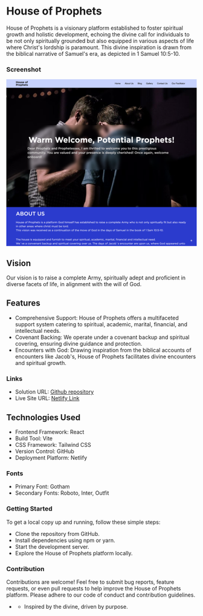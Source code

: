 # House of Prophets

House of Prophets is a visionary platform established to foster spiritual growth and holistic development, echoing the divine call for individuals to be not only spiritually grounded but also equipped in various aspects of life where Christ's lordship is paramount. This divine inspiration is drawn from the biblical narrative of Samuel's era, as depicted in 1 Samuel 10:5-10.

### Screenshot

![](/src/assets/preview.png)

## Vision

Our vision is to raise a complete Army, spiritually adept and proficient in diverse facets of life, in alignment with the will of God.

## Features

- Comprehensive Support: House of Prophets offers a multifaceted support system catering to spiritual, academic, marital, financial, and intellectual needs.
- Covenant Backing: We operate under a covenant backup and spiritual covering, ensuring divine guidance and protection.
- Encounters with God: Drawing inspiration from the biblical accounts of encounters like Jacob's, House of Prophets facilitates divine encounters and spiritual growth.

### Links

- Solution URL: [Github repository](https://github.com/Hemazyn/house_of_prophet)
- Live Site URL: [Netlify Link](https://hopmercy.netlify.app/)

## Technologies Used

- Frontend Framework: React
- Build Tool: Vite
- CSS Framework: Tailwind CSS
- Version Control: GitHub
- Deployment Platform: Netlify

### Fonts

- Primary Font: Gotham
- Secondary Fonts: Roboto, Inter, Outfit

### Getting Started

To get a local copy up and running, follow these simple steps:

- Clone the repository from GitHub.
- Install dependencies using npm or yarn.
- Start the development server.
- Explore the House of Prophets platform locally.

### Contribution

Contributions are welcome! Feel free to submit bug reports, feature requests, or even pull requests to help improve the House of Prophets platform. Please adhere to our code of conduct and contribution guidelines.

- - Inspired by the divine, driven by purpose.
